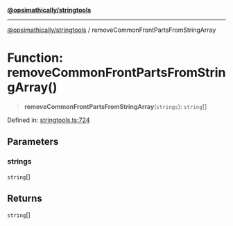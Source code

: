 [**@opsimathically/stringtools**](../README.md)

***

[@opsimathically/stringtools](../README.md) / removeCommonFrontPartsFromStringArray

# Function: removeCommonFrontPartsFromStringArray()

> **removeCommonFrontPartsFromStringArray**(`strings`): `string`[]

Defined in: [stringtools.ts:724](https://github.com/opsimathically/stringtools/blob/b055bf3b17cc9708499ff46423d7e765497f45ae/src/stringtools.ts#L724)

## Parameters

### strings

`string`[]

## Returns

`string`[]
